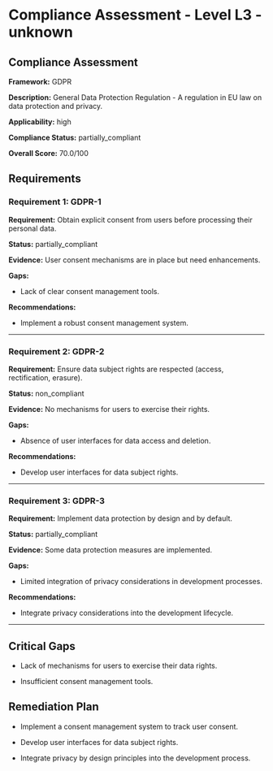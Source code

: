 # Compliance Assessment - Level L3 - unknown

## Compliance Assessment

**Framework:** GDPR

**Description:** General Data Protection Regulation - A regulation in EU law on data protection and privacy.

**Applicability:** high

**Compliance Status:** partially_compliant

**Overall Score:** 70.0/100

## Requirements

### Requirement 1: GDPR-1

**Requirement:** Obtain explicit consent from users before processing their personal data.

**Status:** partially_compliant

**Evidence:** User consent mechanisms are in place but need enhancements.

**Gaps:**
- Lack of clear consent management tools.

**Recommendations:**
- Implement a robust consent management system.

---

### Requirement 2: GDPR-2

**Requirement:** Ensure data subject rights are respected (access, rectification, erasure).

**Status:** non_compliant

**Evidence:** No mechanisms for users to exercise their rights.

**Gaps:**
- Absence of user interfaces for data access and deletion.

**Recommendations:**
- Develop user interfaces for data subject rights.

---

### Requirement 3: GDPR-3

**Requirement:** Implement data protection by design and by default.

**Status:** partially_compliant

**Evidence:** Some data protection measures are implemented.

**Gaps:**
- Limited integration of privacy considerations in development processes.

**Recommendations:**
- Integrate privacy considerations into the development lifecycle.

---

## Critical Gaps

- Lack of mechanisms for users to exercise their data rights.

- Insufficient consent management tools.

## Remediation Plan

- Implement a consent management system to track user consent.

- Develop user interfaces for data subject rights.

- Integrate privacy by design principles into the development process.


